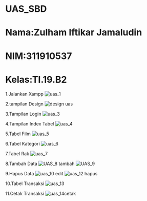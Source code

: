 # UAS_SBD
# Nama:Zulham Iftikar Jamaludin
# NIM:311910537
# Kelas:TI.19.B2

1.Jalankan Xampp
![uas_1](https://user-images.githubusercontent.com/81525166/126124551-c0df0209-5a00-4d79-9781-051e41229806.PNG)

2.tampilan Design
![design uas](https://user-images.githubusercontent.com/81525166/126127131-883fdaf1-6ee7-4add-a049-29a33964bf6e.PNG)

3.Tampilan Login
![uas_3](https://user-images.githubusercontent.com/81525166/126127235-87af8607-ea57-43bb-b9b8-cb46357fa6e6.PNG)

4.Tampilan Index Tabel
![uas_4](https://user-images.githubusercontent.com/81525166/126127614-d73970da-cd8f-48b1-ae49-9dd900b19cbe.PNG)

5.Tabel Film
![uas_5](https://user-images.githubusercontent.com/81525166/126127693-c58a5406-1648-48b4-880c-1c20b730700b.PNG)

6.Tabel Kategori
![uas_6](https://user-images.githubusercontent.com/81525166/126127702-883480a6-51cc-45d6-8394-7415a6739d67.PNG)

7.Tabel Rak
![uas_7](https://user-images.githubusercontent.com/81525166/126127705-6b536059-6cb1-4923-babe-40f7fc5b81f8.PNG)

8.Tambah Data
![UAS_8 tambah](https://user-images.githubusercontent.com/81525166/126127707-6a60cdab-5c56-49a6-a8cb-0f86bd15df51.PNG)
![UAS_9](https://user-images.githubusercontent.com/81525166/126127714-61aa3e12-8534-4fd6-9faf-280ce77aa4dd.PNG)

9.Hapus Data
![uas_10 edit](https://user-images.githubusercontent.com/81525166/126127723-662469ae-b05d-43d3-a536-a55816e05872.PNG)
![uas_12 hapus](https://user-images.githubusercontent.com/81525166/126127731-1a651089-8167-4403-bbe0-d887e251eb63.PNG)

10.Tabel Transaksi
![uas_13](https://user-images.githubusercontent.com/81525166/126127733-8dff00e5-a6c0-43c9-b331-eb82e5bad837.PNG)

11.Cetak Transaksi
![uas_14cetak](https://user-images.githubusercontent.com/81525166/126127737-64270eea-fe9f-4902-91e0-f73c252576c6.PNG)




